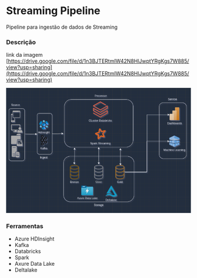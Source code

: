 # Streaming Pipeline
Pipeline para ingestão de dados de Streaming

### Descrição
link da imagem
[https://drive.google.com/file/d/1n3BJTERtmIW42N8HlJwptYRgKgs7W885/view?usp=sharing](https://drive.google.com/file/d/1n3BJTERtmIW42N8HlJwptYRgKgs7W885/view?usp=sharing)

![](https://github.com/thiago-vale/streaming_pipeline/blob/master/Captura%20de%20tela%20de%202024-08-27%2000-06-00.png)

### Ferramentas

- Azure HDInsight
- Kafka
- Databricks
- Spark
- Axure Data Lake
- Deltalake
